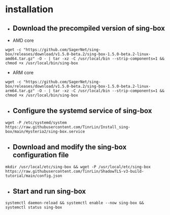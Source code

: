 # **installation**

- ## **Download the precompiled version of sing-box**
- AMD core
```
wget -c "https://github.com/SagerNet/sing-box/releases/download/v1.5.0-beta.2/sing-box-1.5.0-beta.2-linux-amd64.tar.gz" -O - | tar -xz -C /usr/local/bin --strip-components=1 && chmod +x /usr/local/bin/sing-box
```
- ARM core
```
wget -c "https://github.com/SagerNet/sing-box/releases/download/v1.5.0-beta.2/sing-box-1.5.0-beta.2-linux-arm64.tar.gz" -O - | tar -xz -C /usr/local/bin --strip-components=1 && chmod +x /usr/local/bin/sing-box
```
- ## **Configure the systemd service of sing-box**
```
wget -P /etc/systemd/system https://raw.githubusercontent.com/TinrLin/Install_sing-box/main/Hysteria2/sing-box.service
```
- ## **Download and modify the sing-box configuration file**
```
mkdir /usr/local/etc/sing-box && wget -P /usr/local/etc/sing-box https://raw.githubusercontent.com/TinrLin/ShadowTLS-v3-build-tutorial/main/config.json
```
- ## **Start and run sing-box**
```
systemctl daemon-reload && systemctl enable --now sing-box && systemctl status sing-box
```

